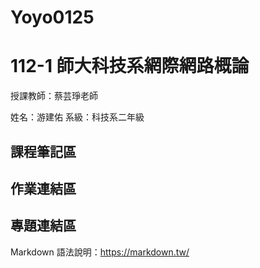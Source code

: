 # Yoyo0125
# 112-1 師大科技系網際網路概論

授課教師：蔡芸琤老師

姓名：游建佑
系級：科技系二年級


## 課程筆記區
## 作業連結區
## 專題連結區

Markdown 語法說明：https://markdown.tw/
